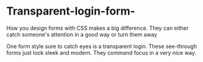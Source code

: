 # Transparent-login-form-
How you design forms with CSS makes a big difference. They can either catch someone's attention in a good way or turn them away

One form style sure to catch eyes is a transparent login. These see-through forms just look sleek and modern. They command focus in a very nice way.
